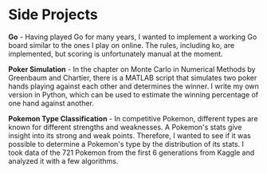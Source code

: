 # Side Projects 

**Go** - Having played Go for many years, I wanted to implement a working Go board similar to the ones I play on online. The rules, including ko, are implemented, but scoring is unfortunately manual at the moment. 

**Poker Simulation** - In the chapter on Monte Carlo in Numerical Methods by Greenbaum and Chartier, there is a MATLAB script that simulates two poker hands playing against each other and determines the winner. I write my own version in Python, which can be used to estimate the winning percentage of one hand against another. 

**Pokemon Type Classification** - In competitive Pokemon, different types are known for different strengths and weaknesses. A Pokemon's stats give insight into its strong and weak points. Therefore, I wanted to see if it was possible to determine a Pokemon's type by the distribution of its stats. I took data of the 721 Pokemon from the first 6 generations from Kaggle and analyzed it with a few algorithms. 
